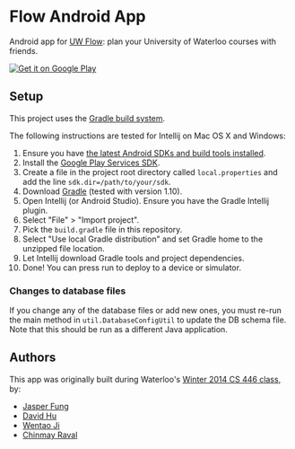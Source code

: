 # Flow Android App

Android app for [UW Flow](https://uwflow.com): plan your University of Waterloo courses with friends.

<a href="https://play.google.com/store/apps/details?id=com.uwflow.flow_android">
  <img alt="Get it on Google Play"
       src="https://developer.android.com/images/brand/en_generic_rgb_wo_60.png" />
</a>

## Setup

This project uses the [Gradle build system](http://www.gradle.org).

The following instructions are tested for Intellij on Mac OS X and Windows:

1. Ensure you have
   [the latest Android SDKs and build tools installed](https://developer.android.com/sdk/index.html).
1. Install the [Google Play Services SDK](http://developer.android.com/google/play-services/setup.html#Install).
1. Create a file in the project root directory called `local.properties` and add the line `sdk.dir=/path/to/your/sdk`.
1. Download [Gradle](http://www.gradle.org/downloads) (tested with version 1.10).
1. Open Intellij (or Android Studio). Ensure you have the Gradle Intellij plugin.
1. Select "File" > "Import project".
1. Pick the `build.gradle` file in this repository.
1. Select "Use local Gradle distribution" and set Gradle home to the unzipped file location.
1. Let Intellij download Gradle tools and project dependencies.
1. Done! You can press run to deploy to a device or simulator.

### Changes to database files

If you change any of the database files or add new ones, you must re-run the main method in
`util.DatabaseConfigUtil` to update the DB schema file. Note that this should be run as a different Java application.

## Authors

This app was originally built during Waterloo's
[Winter 2014 CS 446 class](https://cs.uwaterloo.ca/~rtholmes/teaching/2014winter/cs446/index.html), by:

- [Jasper Fung](https://github.com/jasperfung)
- [David Hu](https://github.com/divad12)
- [Wentao Ji](https://github.com/w2ji)
- [Chinmay Raval](https://github.com/ChinmayR)
